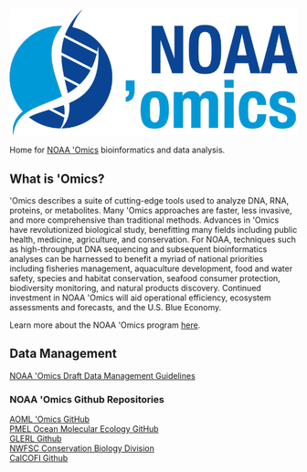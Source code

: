 
![NOAA 'PMEL Ocean Molecular Ecology Group'Omics](noaa-omics-lrt-800.png)

Home for [NOAA 'Omics](https://oceanexplorer.noaa.gov/technology/omics/noaa-omics.html) bioinformatics and data analysis. <br>

## What is 'Omics?
'Omics describes a suite of cutting-edge tools used to analyze DNA, RNA, proteins, or metabolites. Many 'Omics approaches are faster, less invasive, and more comprehensive than traditional methods. Advances in 'Omics have revolutionized biological study, benefitting many fields including public health, medicine, agriculture, and conservation. For NOAA, techniques such as high-throughput DNA sequencing and subsequent bioinformatics analyses can be harnessed to benefit a myriad of national priorities including fisheries management, aquaculture development, food and water safety, species and habitat conservation, seafood consumer protection, biodiversity monitoring, and natural products discovery. Continued investment in NOAA 'Omics will aid operational efficiency, ecosystem assessments and forecasts, and the U.S. Blue Economy. <br>

Learn more about the NOAA 'Omics program [here](https://oceanexplorer.noaa.gov/technology/omics/noaa-omics.html). <br>

## Data Management
[NOAA 'Omics Draft Data Management Guidelines](https://github.com/aomlomics/omics-data-management) <br>

### NOAA 'Omics Github Repositories
[AOML 'Omics GitHub](https://github.com/aomlomics/) <br>
[PMEL Ocean Molecular Ecology GitHub](https://github.com/NOAA-PMEL/Ocean-Molecular-Ecology) <br>
[GLERL Github](https://github.com/NOAA-GLERL) <br>
[NWFSC Conservation Biology Division](https://github.com/nwfsc-cb)<br>
[CalCOFI Github](https://github.com/CalCOFI/) <br>
